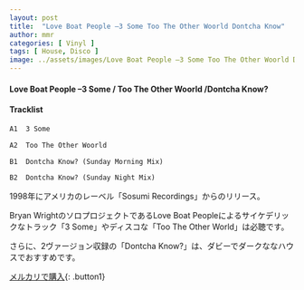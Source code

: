 ```yaml
---
layout: post
title:  "Love Boat People –3 Some Too The Other Woorld Dontcha Know"
author: mmr
categories: [ Vinyl ]
tags: [ House, Disco ]
image: ../assets/images/Love Boat People –3 Some Too The Other Woorld Dontcha Know.jpg
---
```


#### Love Boat People –3 Some / Too The Other Woorld /Dontcha Know?

#### Tracklist
```md
A1  3 Some

A2  Too The Other Woorld

B1  Dontcha Know? (Sunday Morning Mix)

B2  Dontcha Know? (Sunday Night Mix)
```

1998年にアメリカのレーベル「Sosumi Recordings」からのリリース。

Bryan WrightのソロプロジェクトであるLove Boat Peopleによるサイケデリックなトラック「3 Some」やディスコな「Too The Other World」は必聴です。

さらに、2ヴァージョン収録の「Dontcha Know?」は、ダビーでダークななハウスでおすすめです。


[メルカリで購入](https://jp.mercari.com/item/m66742679105){: .button1}

